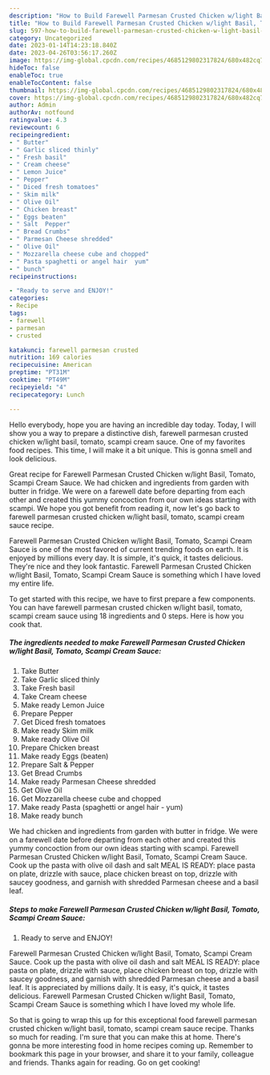 ```yaml
---
description: "How to Build Farewell Parmesan Crusted Chicken w/light Basil, Tomato, Scampi Cream Sauce yang Very Delicious"
title: "How to Build Farewell Parmesan Crusted Chicken w/light Basil, Tomato, Scampi Cream Sauce yang Very Delicious"
slug: 597-how-to-build-farewell-parmesan-crusted-chicken-w-light-basil-tomato-scampi-cream-sauce-yang-very-delicious
category: Uncategorized
date: 2023-01-14T14:23:18.840Z
date: 2023-04-26T03:56:17.260Z
image: https://img-global.cpcdn.com/recipes/4685129802317824/680x482cq70/farewell-parmesan-crusted-chicken-wlight-basil-tomato-scampi-cream-sauce-recipe-main-photo.jpg
hideToc: false
enableToc: true
enableTocContent: false
thumbnail: https://img-global.cpcdn.com/recipes/4685129802317824/680x482cq70/farewell-parmesan-crusted-chicken-wlight-basil-tomato-scampi-cream-sauce-recipe-main-photo.jpg
cover: https://img-global.cpcdn.com/recipes/4685129802317824/680x482cq70/farewell-parmesan-crusted-chicken-wlight-basil-tomato-scampi-cream-sauce-recipe-main-photo.jpg
author: Admin
authorAv: notfound
ratingvalue: 4.3
reviewcount: 6
recipeingredient:
- " Butter"
- " Garlic sliced thinly"
- " Fresh basil"
- " Cream cheese"
- " Lemon Juice"
- " Pepper"
- " Diced fresh tomatoes"
- " Skim milk"
- " Olive Oil"
- " Chicken breast"
- " Eggs beaten"
- " Salt  Pepper"
- " Bread Crumbs"
- " Parmesan Cheese shredded"
- " Olive Oil"
- " Mozzarella cheese cube and chopped"
- " Pasta spaghetti or angel hair  yum"
- " bunch"
recipeinstructions:

- "Ready to serve and ENJOY!"
categories:
- Recipe
tags:
- farewell
- parmesan
- crusted

katakunci: farewell parmesan crusted 
nutrition: 169 calories
recipecuisine: American
preptime: "PT31M"
cooktime: "PT49M"
recipeyield: "4"
recipecategory: Lunch

---
```



Hello everybody, hope you are having an incredible day today. Today, I will show you a way to prepare a distinctive dish, farewell parmesan crusted chicken w/light basil, tomato, scampi cream sauce. One of my favorites food recipes. This time, I will make it a bit unique. This is gonna smell and look delicious.

Great recipe for Farewell Parmesan Crusted Chicken w/light Basil, Tomato, Scampi Cream Sauce. We had chicken and ingredients from garden with butter in fridge. We were on a farewell date before departing from each other and created this yummy concoction from our own ideas starting with scampi. We hope you got benefit from reading it, now let&#39;s go back to farewell parmesan crusted chicken w/light basil, tomato, scampi cream sauce recipe.

Farewell Parmesan Crusted Chicken w/light Basil, Tomato, Scampi Cream Sauce is one of the most favored of current trending foods on earth. It is enjoyed by millions every day. It is simple, it's quick, it tastes delicious. They're nice and they look fantastic. Farewell Parmesan Crusted Chicken w/light Basil, Tomato, Scampi Cream Sauce is something which I have loved my entire life.


To get started with this recipe, we have to first prepare a few components. You can have farewell parmesan crusted chicken w/light basil, tomato, scampi cream sauce using 18 ingredients and 0 steps. Here is how you cook that.

<!--inarticleads1-->

##### The ingredients needed to make Farewell Parmesan Crusted Chicken w/light Basil, Tomato, Scampi Cream Sauce:

1. Take  Butter
1. Take  Garlic sliced thinly
1. Take  Fresh basil
1. Take  Cream cheese
1. Make ready  Lemon Juice
1. Prepare  Pepper
1. Get  Diced fresh tomatoes
1. Make ready  Skim milk
1. Make ready  Olive Oil
1. Prepare  Chicken breast
1. Make ready  Eggs (beaten)
1. Prepare  Salt &amp; Pepper
1. Get  Bread Crumbs
1. Make ready  Parmesan Cheese shredded
1. Get  Olive Oil
1. Get  Mozzarella cheese cube and chopped
1. Make ready  Pasta (spaghetti or angel hair - yum)
1. Make ready  bunch


We had chicken and ingredients from garden with butter in fridge. We were on a farewell date before departing from each other and created this yummy concoction from our own ideas starting with scampi. Farewell Parmesan Crusted Chicken w/light Basil, Tomato, Scampi Cream Sauce. Cook up the pasta with olive oil dash and salt MEAL IS READY: place pasta on plate, drizzle with sauce, place chicken breast on top, drizzle with saucey goodness, and garnish with shredded Parmesan cheese and a basil leaf. 

<!--inarticleads2-->

##### Steps to make Farewell Parmesan Crusted Chicken w/light Basil, Tomato, Scampi Cream Sauce:


1. Ready to serve and ENJOY!

Farewell Parmesan Crusted Chicken w/light Basil, Tomato, Scampi Cream Sauce. Cook up the pasta with olive oil dash and salt MEAL IS READY: place pasta on plate, drizzle with sauce, place chicken breast on top, drizzle with saucey goodness, and garnish with shredded Parmesan cheese and a basil leaf. It is appreciated by millions daily. It is easy, it&#39;s quick, it tastes delicious. Farewell Parmesan Crusted Chicken w/light Basil, Tomato, Scampi Cream Sauce is something which I have loved my whole life. 

So that is going to wrap this up for this exceptional food farewell parmesan crusted chicken w/light basil, tomato, scampi cream sauce recipe. Thanks so much for reading. I'm sure that you can make this at home. There's gonna be more interesting food in home recipes coming up. Remember to bookmark this page in your browser, and share it to your family, colleague and friends. Thanks again for reading. Go on get cooking!
